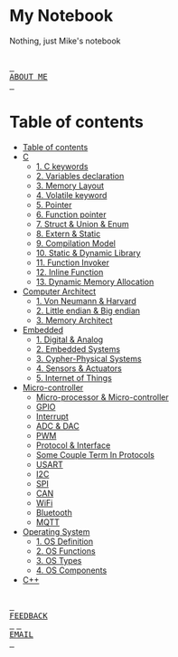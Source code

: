 # My Notebook
Nothing, just Mike's notebook

<br> [<kbd> <br> ABOUT ME <br> </kbd>][ABOUT_ME]<br>

# Table of contents
- [Table of contents](#table-of-contents)
- [C](c/c.md)
  - [1. C keywords](c/c.md/#1-c-keywords)
  - [2. Variables declaration](c/c.md/#2-variables-declaration)
  - [3. Memory Layout](c/c.md/#3-memory-layout)
  - [4. Volatile keyword](c/c.md/#4-volatile-keyword)
  - [5. Pointer](c/c.md/#5-pointer)
  - [6. Function pointer](c/c.md/#6-function-pointer)
  - [7. Struct & Union & Enum](c/c.md/#7-struct--union--enum)
  - [8. Extern & Static](c/c.md/#8-extern--static)
  - [9. Compilation Model](c/c.md/#9-compilation-model)
  - [10. Static & Dynamic Library](c/c.md/#10-static--dynamic-library)
  - [11. Function Invoker](c/c.md/#11-function-invoker)
  - [12. Inline Function](c/c.md/#12-inline-function)
  - [13. Dynamic Memory Allocation](c/c.md/#13-dynamic-memory-allocation)
- [Computer Architect](computer-architect/computer-architect.md)
  - [1. Von Neumann & Harvard](computer-architect/computer-architect.md/#1-von-neumann--harvard)
  - [2. Little endian & Big endian](computer-architect/computer-architect.md/#2-little-endian--big-endian)
  - [3. Memory Architect](computer-architect/computer-architect.md/#3-memory-architect)
- [Embedded](embedded/embedded.md)
  - [1. Digital & Analog](embedded/embedded.md/#1-digital--analog)
  - [2. Embedded Systems](embedded/embedded.md/#2-embedded-systems)
  - [3. Cypher-Physical Systems](embedded/embedded.md/#3-cypher-physical-systems)
  - [4. Sensors & Actuators](embedded/embedded.md/#4-sensors--actuators)
  - [5. Internet of Things](embedded/embedded.md/#5-internet-of-things)
- [Micro-controller](micro-controller/micro-controller.md)
  - [Micro-processor & Micro-controller](micro-controller/micro-controller.md/#micro-processor--micro-controller)
  - [GPIO](micro-controller/micro-controller.md/#gpio)
  - [Interrupt](micro-controller/micro-controller.md/#interrupt)
  - [ADC & DAC](micro-controller/micro-controller.md/#adc--dac)
  - [PWM](micro-controller/micro-controller.md/#pwm)
  - [Protocol & Interface](micro-controller/micro-controller.md/#protocol--interface)
  - [Some Couple Term In Protocols](micro-controller/micro-controller.md/#some-couple-term-in-protocols)
  - [USART](micro-controller/micro-controller.md/#usart)
  - [I2C](micro-controller/micro-controller.md/#i2c)
  - [SPI](micro-controller/micro-controller.md/#spi)
  - [CAN](micro-controller/micro-controller.md/#can)
  - [WiFi](micro-controller/micro-controller.md/#wifi)
  - [Bluetooth](micro-controller/micro-controller.md/#bluetooth)
  - [MQTT](micro-controller/micro-controller.md/#mqtt)
- [Operating System](operating-system/operating-system.md)
  - [1. OS Definition](operating-system/operating-system.md/#1-os-definition)
  - [2. OS Functions](operating-system/operating-system.md/#2-os-functions)
  - [3. OS Types](operating-system/operating-system.md/#3-os-types)
  - [4. OS Components](operating-system/operating-system.md/#4-os-components)
- [C++](cpp/cpp.md)
  

<br> [<kbd> <br> FEEDBACK <br> </kbd>][FEEDBACK] 
 [<kbd> <br> EMAIL <br> </kbd>][EMAIL] <br>

[ABOUT_ME]: about-me/about-me.md
[FEEDBACK]: https://github.com/friendlydenji/notebook/discussions
[EMAIL]: mailto:20520326@gm.uit.edu.vn

